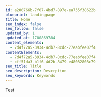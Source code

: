 ```yaml
---
id: a200766b-7f07-4bd7-897e-ea735f38622b
blueprint: landingpage
title: Home
seo_index: false
seo_follow: false
updated_by: 1
updated_at: 1700869784
content_elements:
  - 7d4f72a5-3934-4cb7-8cdc-77eabfee07f4
contentElements:
  - 7d4f72a5-3934-4cb7-8cdc-77eabfee07f4
  - cff51da3-b1f6-4d2b-8479-e48082808c79
seo_title: Title
seo_description: Descrption
seo_keywords: Keywords
---
```

Test